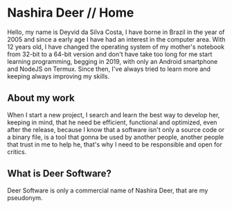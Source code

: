 # Nashira Deer // Home

Hello, my name is Deyvid da Silva Costa, I have borne in Brazil in the year of 2005 and since a early age I have had an interest in the computer area. With 12 years old, I have changed the operating system of my mother's notebook from 32-bit to a 64-bit version and don't have take too long for me start learning programming, begging in 2019, with only an Android smartphone and NodeJS on Termux. Since then, I've always tried to learn more and keeping always improving my skills.

## About my work

When I start a new project, I search and learn the best way to develop her, keeping in mind, that he need be efficient, functional and optimized, even after the release, because I know that a software isn't only a source code or a binary file, is a tool that gonna be used by another people, another people that trust in me to help he, that's why I need to be responsible and open for critics.

## What is Deer Software?

Deer Software is only a commercial name of Nashira Deer, that are my pseudonym.
